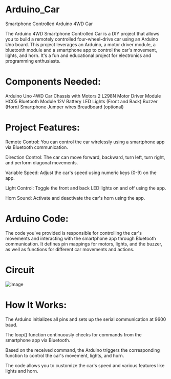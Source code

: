 # Arduino_Car
Smartphone Controlled Arduino 4WD Car

The Arduino 4WD Smartphone Controlled Car is a DIY project that allows you to build a remotely controlled four-wheel-drive car using an Arduino Uno board. This project leverages an Arduino, a motor driver module, a bluetooth module and a smartphone app to control the car's movement, lights, and horn. It's a fun and educational project for electronics and programming enthusiasts.

# Components Needed:

Arduino Uno
4WD Car Chassis with Motors
2 L298N Motor Driver Module
HC05 Bluetooth Module
12V Battery
LED Lights (Front and Back)
Buzzer (Horn)
Smartphone
Jumper wires
Breadboard (optional)

# Project Features:

Remote Control: You can control the car wirelessly using a smartphone app via Bluetooth communication.

Direction Control: The car can move forward, backward, turn left, turn right, and perform diagonal movements.

Variable Speed: Adjust the car's speed using numeric keys (0-9) on the app.

Light Control: Toggle the front and back LED lights on and off using the app.

Horn Sound: Activate and deactivate the car's horn using the app.


# Arduino Code:

The code you've provided is responsible for controlling the car's movements and interacting with the smartphone app through Bluetooth communication. It defines pin mappings for motors, lights, and the buzzer, as well as functions for different car movements and actions.


# Circuit

![image](https://github.com/ArunAK111/Arduino_Car/assets/117448626/3326245e-cf11-452c-ac11-cf9e77838889)


# How It Works:

The Arduino initializes all pins and sets up the serial communication at 9600 baud.

The loop() function continuously checks for commands from the smartphone app via Bluetooth.

Based on the received command, the Arduino triggers the corresponding function to control the car's movement, lights, and horn.

The code allows you to customize the car's speed and various features like lights and horn.
